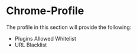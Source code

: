 # Chrome-Profile

The profile in this section will provide the following:
  * Plugins Allowed Whitelist
  * URL Blacklist

